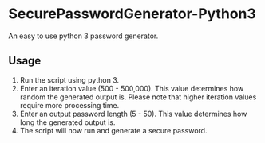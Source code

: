# SecurePasswordGenerator-Python3
An easy to use python 3 password generator.

## Usage
1) Run the script using python 3.
2) Enter an iteration value (500 - 500,000). This value determines how random the generated output is.
   Please note that higher iteration values require more processing time.
3) Enter an output password length (5 - 50). This value determines how long the generated output is.
4) The script will now run and generate a secure password.
